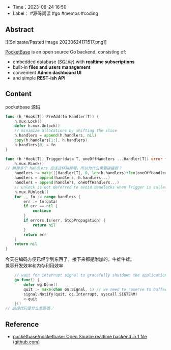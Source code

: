 - Time：2023-06-24 16:50
- Label： #源码阅读 #go #memos #coding

## Abstract

![[Snipaste/Pasted image 20230624171517.png]]  

[PocketBase](https://pocketbase.io/) is an open source Go backend, consisting of:

- embedded database (_SQLite_) with **realtime subscriptions**
- built-in **files and users management**
- convenient **Admin dashboard UI**
- and simple **REST-ish API**

## Content

pocketbase 源码

```go
func (h *Hook[T]) PreAdd(fn Handler[T]) {
	h.mux.Lock()
	defer h.mux.Unlock()
	// minimize allocations by shifting the slice
	h.handlers = append(h.handlers, nil)
	copy(h.handlers[1:], h.handlers)
	h.handlers[0] = fn
}
```

```go
func (h *Hook[T]) Trigger(data T, oneOffHandlers ...Handler[T]) error {
	h.mux.RLock()
// 拼接多个 handlers 应该这样拼接喔，所以为什么需要拼接捏？
	handlers := make([]Handler[T], 0, len(h.handlers)+len(oneOffHandlers))
	handlers = append(handlers, h.handlers...)
	handlers = append(handlers, oneOffHandlers...)
	// unlock is not deferred to avoid deadlocks when Trigger is called recursive by the handlers
	h.mux.RUnlock()
	for _, fn := range handlers {
		err := fn(data)
		if err == nil {
			continue
		}
		if errors.Is(err, StopPropagation) {
			return nil
		}
		return err
	}
	return nil
}
```

今天在编码方便已经学到东西了，接下来都是附加的，牛蛙牛蛙。  
兼容开发效率和内存利用效率

```go
	// wait for interrupt signal to gracefully shutdown the application
	go func() {
		defer wg.Done()
		quit := make(chan os.Signal, 1) // we need to reserve to buffer size 1, so the notifier are not blocked
		signal.Notify(quit, os.Interrupt, syscall.SIGTERM)
		<-quit
	}()
// 这段代码是什么意思呢？
```

## Reference

- [pocketbase/pocketbase: Open Source realtime backend in 1 file (github.com)](https://github.com/pocketbase/pocketbase)
